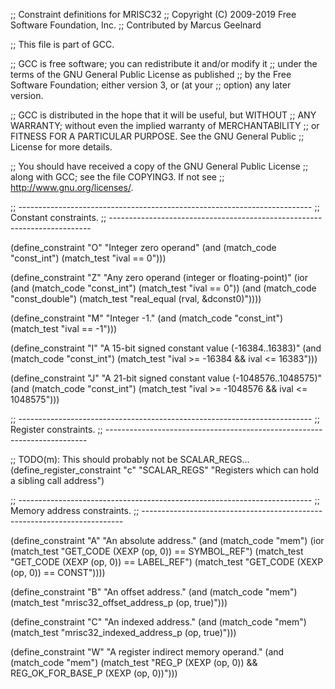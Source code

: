 ;; Constraint definitions for MRISC32
;; Copyright (C) 2009-2019 Free Software Foundation, Inc.
;; Contributed by Marcus Geelnard

;; This file is part of GCC.

;; GCC is free software; you can redistribute it and/or modify it
;; under the terms of the GNU General Public License as published
;; by the Free Software Foundation; either version 3, or (at your
;; option) any later version.

;; GCC is distributed in the hope that it will be useful, but WITHOUT
;; ANY WARRANTY; without even the implied warranty of MERCHANTABILITY
;; or FITNESS FOR A PARTICULAR PURPOSE.  See the GNU General Public
;; License for more details.

;; You should have received a copy of the GNU General Public License
;; along with GCC; see the file COPYING3.  If not see
;; <http://www.gnu.org/licenses/>.

;; -------------------------------------------------------------------------
;; Constant constraints.
;; -------------------------------------------------------------------------

(define_constraint "O"
  "Integer zero operand"
  (and (match_code "const_int")
       (match_test "ival == 0")))

(define_constraint "Z"
  "Any zero operand (integer or floating-point)"
  (ior
    (and (match_code "const_int")
	 (match_test "ival == 0"))
    (and (match_code "const_double")
	 (match_test "real_equal (rval, &dconst0)"))))

(define_constraint "M"
  "Integer -1."
  (and (match_code "const_int")
       (match_test "ival == -1")))

(define_constraint "I"
  "A 15-bit signed constant value (-16384..16383)"
  (and (match_code "const_int")
       (match_test "ival >= -16384 && ival <= 16383")))

(define_constraint "J"
  "A 21-bit signed constant value (-1048576..1048575)"
  (and (match_code "const_int")
       (match_test "ival >= -1048576 && ival <= 1048575")))


;; -------------------------------------------------------------------------
;; Register constraints.
;; -------------------------------------------------------------------------

;; TODO(m): This should probably not be SCALAR_REGS...
(define_register_constraint "c" "SCALAR_REGS"
  "Registers which can hold a sibling call address")


;; -------------------------------------------------------------------------
;; Memory address constraints.
;; -------------------------------------------------------------------------

(define_constraint "A"
  "An absolute address."
  (and (match_code "mem")
       (ior (match_test "GET_CODE (XEXP (op, 0)) == SYMBOL_REF")
	    (match_test "GET_CODE (XEXP (op, 0)) == LABEL_REF")
	    (match_test "GET_CODE (XEXP (op, 0)) == CONST"))))

(define_constraint "B"
  "An offset address."
  (and (match_code "mem")
       (match_test "mrisc32_offset_address_p (op, true)")))

(define_constraint "C"
  "An indexed address."
  (and (match_code "mem")
       (match_test "mrisc32_indexed_address_p (op, true)")))

(define_constraint "W"
  "A register indirect memory operand."
  (and (match_code "mem")
       (match_test "REG_P (XEXP (op, 0))
		    && REG_OK_FOR_BASE_P (XEXP (op, 0))")))

